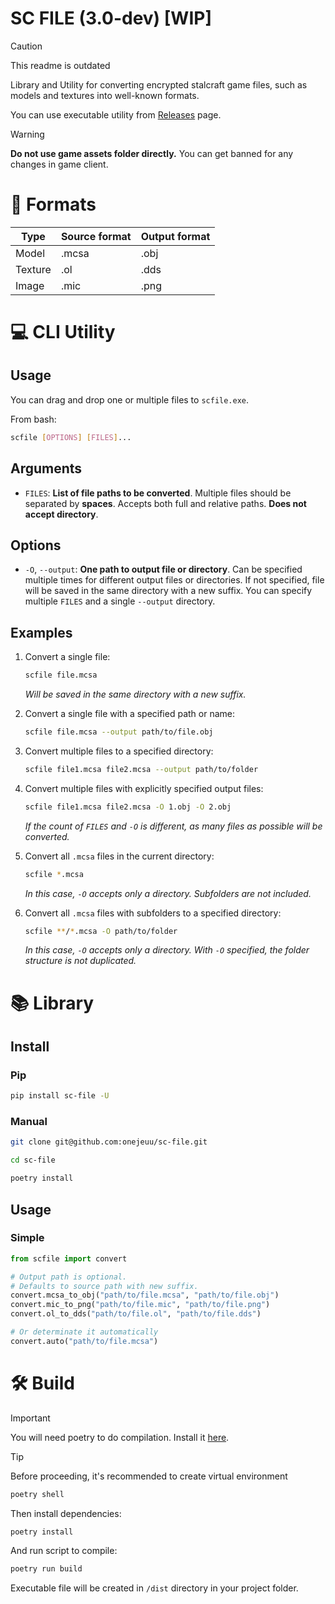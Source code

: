 # SC FILE (3.0-dev) [WIP]

> [!CAUTION]
> This readme is outdated

Library and Utility for converting encrypted stalcraft game files, such as models and textures into well-known formats.

You can use executable utility from [Releases](https://github.com/onejeuu/sc-file/releases) page.

> [!WARNING]
> **Do not use game assets folder directly.**
> You can get banned for any changes in game client.


# 📁 Formats

| Type    | Source format | Output format |
| ------- | ------------- | ------------- |
| Model   | .mcsa         | .obj          |
| Texture | .ol           | .dds          |
| Image   | .mic          | .png          |


# 💻 CLI Utility

## Usage

You can drag and drop one or multiple files to `scfile.exe`.

From bash:

```bash
scfile [OPTIONS] [FILES]...
```

## Arguments

- `FILES`: **List of file paths to be converted**. Multiple files should be separated by **spaces**. Accepts both full and relative paths. **Does not accept directory**.

## Options

- `-O`, `--output`: **One path to output file or directory**. Can be specified multiple times for different output files or directories. If not specified, file will be saved in the same directory with a new suffix. You can specify multiple `FILES` and a single `--output` directory.

## Examples

1. Convert a single file:
    ```bash
    scfile file.mcsa
    ```

    _Will be saved in the same directory with a new suffix._

1. Convert a single file with a specified path or name:
    ```bash
    scfile file.mcsa --output path/to/file.obj
    ```

1. Convert multiple files to a specified directory:
    ```bash
    scfile file1.mcsa file2.mcsa --output path/to/folder
    ```

1. Convert multiple files with explicitly specified output files:
    ```bash
    scfile file1.mcsa file2.mcsa -O 1.obj -O 2.obj
    ```

    _If the count of `FILES` and `-O` is different, as many files as possible will be converted._

1. Convert all `.mcsa` files in the current directory:
    ```bash
    scfile *.mcsa
    ```

    _In this case, `-O` accepts only a directory. Subfolders are not included._

1. Convert all `.mcsa` files with subfolders to a specified directory:
    ```bash
    scfile **/*.mcsa -O path/to/folder
    ```

    _In this case, `-O` accepts only a directory. With `-O` specified, the folder structure is not duplicated._


# 📚 Library

## Install

### Pip

```bash
pip install sc-file -U
```

### Manual

```bash
git clone git@github.com:onejeuu/sc-file.git
```

```bash
cd sc-file
```

```bash
poetry install
```

## Usage

### Simple

```python
from scfile import convert

# Output path is optional.
# Defaults to source path with new suffix.
convert.mcsa_to_obj("path/to/file.mcsa", "path/to/file.obj")
convert.mic_to_png("path/to/file.mic", "path/to/file.png")
convert.ol_to_dds("path/to/file.ol", "path/to/file.dds")

# Or determinate it automatically
convert.auto("path/to/file.mcsa")
```


# 🛠️ Build

> [!IMPORTANT]
> You will need poetry to do compilation. Install it [here](https://python-poetry.org).

> [!TIP]
> Before proceeding, it's recommended to create virtual environment
>
> ```bash
> poetry shell
> ```

Then install dependencies:

```bash
poetry install
```

And run script to compile:

```bash
poetry run build
```

Executable file will be created in `/dist` directory in your project folder.
